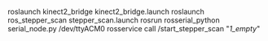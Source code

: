 roslaunch kinect2_bridge kinect2_bridge.launch
roslaunch ros_stepper_scan stepper_scan.launch
rosrun rosserial_python serial_node.py /dev/ttyACM0
rosservice call /start_stepper_scan "_1_empty_"
